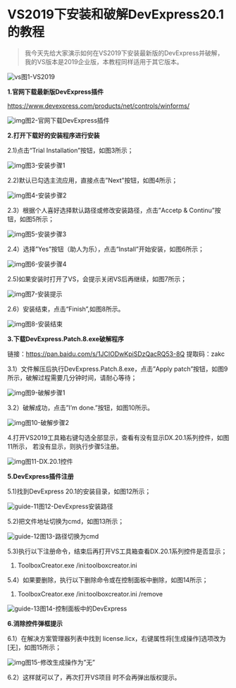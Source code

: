 # VS2019下安装和破解DevExpress20.1的教程

> 我今天先给大家演示如何在VS2019下安装最新版的DevExpress并破解，我的VS版本是2019企业版，本教程同样适用于其它版本。

![vs](https://i0.hdslb.com/bfs/article/48320d994754a38c53be7cf6c52dc6d6a3525f3e.png@942w_234h_progressive.webp)图1-VS2019

**1.官网下载最新版DevExpress插件**

https://www.devexpress.com/products/net/controls/winforms/

![img](https://i0.hdslb.com/bfs/article/3fa5c28d054d2ac6cc0759d11a4b0b6a20f062d4.png@942w_431h_progressive.webp)图2-官网下载DevExpress插件

**2.打开下载好的安装程序进行安装**

2.1)点击“Trial Installation”按钮，如图3所示；

![img](https://i0.hdslb.com/bfs/article/6d1890965f51ebbb94e908ebaf8941a88ec284dc.png@942w_642h_progressive.webp)图3-安装步骤1

2.2)默认已勾选主流应用，直接点击”Next”按钮，如图4所示；

![img](https://i0.hdslb.com/bfs/article/cb621a4060b180f3c91beb3e4b383efd6ad92be2.png@942w_644h_progressive.webp)图4-安装步骤2

2.3）根据个人喜好选择默认路径或修改安装路径，点击”Accetp & Continu”按钮，如图5所示；

![img](https://i0.hdslb.com/bfs/article/6897940a3d2b03a1a01556007a6231f340746978.png@942w_650h_progressive.webp)图5-安装步骤3

2.4）选择”Yes”按钮（助人为乐），点击“Install”开始安装，如图6所示；

![img](https://i0.hdslb.com/bfs/article/7e0b0aea0bd240854177f3e02277868988f7fe6f.png@942w_647h_progressive.webp)图6-安装步骤4

2.5)如果安装时打开了VS，会提示关闭VS后再继续，如图7所示；

![img](https://i0.hdslb.com/bfs/article/0090c53c3519d3d6203541fdbeb51902b099d1a8.png@942w_641h_progressive.webp)图7-安装提示

2.6）安装结束，点击“Finish”,如图8所示。

![img](https://i0.hdslb.com/bfs/article/560fcaab5489eea14c58826906ec584254eb9cf0.png@942w_648h_progressive.webp)图8-安装结束

**3.下载DevExpress.Patch.8.exe破解程序**

链接：https://pan.baidu.com/s/1JCIODwKpiSDzQacRQ53-8Q
提取码：zakc

3.1）文件解压后执行DevExpress.Patch.8.exe，点击”Apply patch”按钮，如图9所示，破解过程需要几分钟时间，请耐心等待；

![img](https://i0.hdslb.com/bfs/article/2beae691ebcfd1d04a29e614ee82ea0533c63ecc.png@468w_203h_progressive.webp)图9-破解步骤1

3.2）破解成功，点击”I’m done.”按钮，如图10所示。

![img](https://i0.hdslb.com/bfs/article/146d03120ff7c4e95d6280be8018642c92032352.png@465w_204h_progressive.webp)图10-破解步骤2

4.打开VS2019工具箱右键勾选全部显示，查看有没有显示DX.20.1系列控件，如图11所示， 若没有显示，则执行步骤5注册。

![img](https://i0.hdslb.com/bfs/article/d6f966ebc9494b07d3c779b605d379c3c4532d2c.png@387w_900h_progressive.webp)图11-DX.20.1控件

**5.DevExpress插件注册**

5.1)找到DevExpress 20.1的安装目录，如图12所示；

![guide-11](https://i0.hdslb.com/bfs/article/a9a128ba41bf413b495887a6bbdbd73071da8fa1.png@893w_87h_progressive.webp)图12-DevExpress安装路径

5.2)把文件地址切换为cmd，如图13所示；

![guide-12](https://i0.hdslb.com/bfs/article/48320c151c9425c5abdbda0304e389ae4e3ef8e9.png@879w_80h_progressive.webp)图13-路径切换为cmd

5.3)执行以下注册命令，结束后再打开VS工具箱查看DX.20.1系列控件是否显示；

1. ToolboxCreator.exe /ini:toolboxcreator.ini

5.4）如果要删除，执行以下删除命令或在控制面板中删除，如图14所示；

1. ToolboxCreator.exe /ini:toolboxcreator.ini /remove

![guide-13](https://i0.hdslb.com/bfs/article/fbf9d667554d9acc6e9cd2e54a305150ff7ed20b.png@942w_42h_progressive.webp)图14-控制面板中的DevExpress

**6.消除控件弹框提示**

6.1）在解决方案管理器列表中找到 license.licx，右键属性将[生成操作]选项改为[无]，如图15所示；

![img](https://i0.hdslb.com/bfs/article/1c0b77bb264fe838b7b9e958f2f7d2363e9f14e2.png@380w_866h_progressive.webp)图15-修改生成操作为”无”

6.2）这样就可以了，再次打开VS项目 时不会再弹出版权提示。